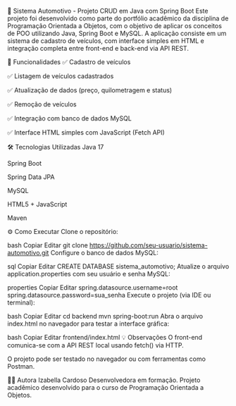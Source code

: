 🚗 Sistema Automotivo - Projeto CRUD em Java com Spring Boot
Este projeto foi desenvolvido como parte do portfólio acadêmico da disciplina de Programação Orientada a Objetos, com o objetivo de aplicar os conceitos de POO utilizando Java, Spring Boot e MySQL. A aplicação consiste em um sistema de cadastro de veículos, com interface simples em HTML e integração completa entre front-end e back-end via API REST.

📌 Funcionalidades
✅ Cadastro de veículos

✅ Listagem de veículos cadastrados

✅ Atualização de dados (preço, quilometragem e status)

✅ Remoção de veículos

✅ Integração com banco de dados MySQL

✅ Interface HTML simples com JavaScript (Fetch API)

🛠 Tecnologias Utilizadas
Java 17

Spring Boot

Spring Data JPA

MySQL

HTML5 + JavaScript

Maven


⚙️ Como Executar
Clone o repositório:


bash
Copiar
Editar
git clone https://github.com/seu-usuario/sistema-automotivo.git
Configure o banco de dados MySQL:


sql
Copiar
Editar
CREATE DATABASE sistema_automotivo;
Atualize o arquivo application.properties com seu usuário e senha MySQL:


properties
Copiar
Editar
spring.datasource.username=root
spring.datasource.password=sua_senha
Execute o projeto (via IDE ou terminal):

bash
Copiar
Editar
cd backend
mvn spring-boot:run
Abra o arquivo index.html no navegador para testar a interface gráfica:

bash
Copiar
Editar
frontend/index.html
💡 Observações
O front-end comunica-se com a API REST local usando fetch() via HTTP.

O projeto pode ser testado no navegador ou com ferramentas como Postman.

👩‍💻 Autora
Izabella Cardoso
Desenvolvedora em formação.
Projeto acadêmico desenvolvido para o curso de Programação Orientada a Objetos.
